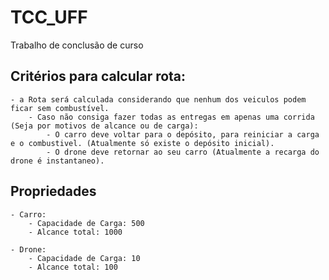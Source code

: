 # TCC_UFF
Trabalho de conclusão de curso

## Critérios para calcular rota:
    - a Rota será calculada considerando que nenhum dos veiculos podem ficar sem combustível.
        - Caso não consiga fazer todas as entregas em apenas uma corrida (Seja por motivos de alcance ou de carga):
            - O carro deve voltar para o depósito, para reiniciar a carga e o combustivel. (Atualmente só existe o depósito inicial).
            - O drone deve retornar ao seu carro (Atualmente a recarga do drone é instantaneo).

## Propriedades
    - Carro:
        - Capacidade de Carga: 500
        - Alcance total: 1000

    - Drone:
        - Capacidade de Carga: 10
        - Alcance total: 100